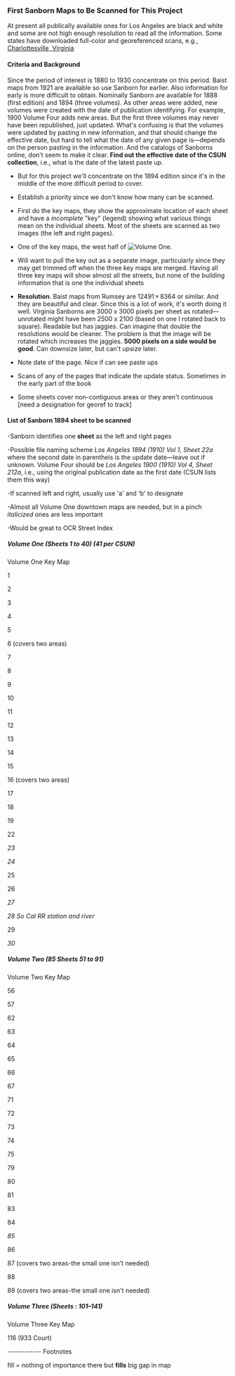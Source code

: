 ###  First Sanborn Maps to Be Scanned for This Project

At present all publically available ones for Los Angeles are black and white and some are not high enough resolution to read all the information. Some states have  downloaded full-color and georeferenced scans, e.g.,  [Charlottesville, Virginia](http://gis.lib.virginia.edu/catalog/uva-SanbornCVL:1907map03)

#### Criteria and Background

Since the period of interest is 1880 to 1930 concentrate on this period. Baist maps from 1921 are available so use Sanborn for earlier. Also information for early is more difficult to obtain. Nominally Sanborn are available for 1888 (first edition) and 1894 (three volumes). As other areas were added, new volumes were created with the date of publication identifying. For example, 1900 Volume Four adds new areas. But the first three volumes may never have been republished, just updated. What's confusing is that the volumes were updated by pasting in new information, and that should change the effective date, but hard to tell what the date of any given page is&mdash;depends on the person pasting in the information. And the catalogs of Sanborns online, don't seem to make it clear. **Find out the effective date of the CSUN collection**, i.e., what is the date of the latest paste up.

- But for this project we'll concentrate on the 1894 edition since it's in the middle of the more difficult period to cover. 

- Establish a priority since we don't know how many can be scanned. 

- First do the key maps, they show the approximate location of each sheet and have a *incomplete* "key" (legend) showing what various things mean on the individual sheets. Most of the sheets are scanned as two images (the left and right pages). 

 - One of the key maps, the west half of ![Volume One](https://github.com/maptimeLA/Tiled-Historical-Maps/blob/master/1894-1900%20Sanborn/Volume_One/1894-1990%20Georeferenced/0a.%20Key%20Map%20West.%20trimmed.x.tif). 
 
 - Will want to pull the key out as a separate image, particularly since they may get trimmed off when the three key maps are merged. Having all three key maps will show almost all the streets, but none of the building information that is one the individual sheets

- **Resolution**. Baist maps from Rumsey are 12491 × 8364 or similar. And they are beautiful and clear. Since this is a lot of work, it's worth doing it well. Virginia Sanborns are 3000 x 3000 pixels per sheet as rotated—unrotated might have been 2500 x 2100 (based on one I rotated back to square). Readable but has jaggies. Can imagine that double the resolutions would be cleaner. The problem is that the image will be rotated which increases the jaggies. **5000 pixels on a side would be good**. Can downsize later, but can't upsize later.

- Note date of the page. Nice if can see paste ups

- Scans of any of the pages that indicate the update status. Sometimes in the early part of the book

- Some sheets cover non-contiguous areas or they aren't continuous [need a designation for georef to track]

#### List of Sanborn 1894 sheet  to be scanned 

-Sanborn identifies one **sheet** as the left and right pages

-Possible file naming scheme *Los Angeles 1894 (1910) Vol 1, Sheet 22a* where the second date in parentheis is the update date—leave out if unknown. Volume Four should be *Los Angeles 1900 (1910) Vol 4, Sheet 212a*, i.e., using the original publication date as the first date (CSUN lists them this way)

-If scanned left and right, usually use 'a' and 'b' to designate

-Almost all Volume One downtown maps are needed, but in a pinch *italicized* ones are less important

-Would be great to OCR Street Index

##### Volume One (Sheets 1 to 40) (41 per CSUN)

Volume One Key Map

 1

 2

 3

4

5

6 (covers two areas)

7

8

9

10

11

12

13

14

15

16 (covers two areas)

17

18

19

22

*23*

*24*

25

26

*27*

*28 So Cal RR station and river*

29

*30*

##### Volume Two (85 Sheets 51 to 91) 

Volume Two Key Map

56

57

62

63

64

65

66

67

71

72

73

74

75

79

80

81

83 

84

*85*

86

87  (covers two areas-the small one isn't needed)

88

89  (covers two areas-the small one isn't needed)

##### Volume Three (Sheets : 101–141) 

Volume Three Key Map

116 (933 Court)

------------ Footnotes

fill = nothing of importance there but **fills** big gap in map

